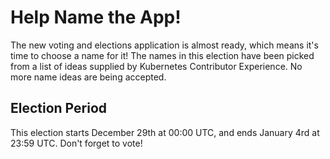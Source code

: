 # Help Name the App!

The new voting and elections application is almost ready, which means it's time to choose a name for it!  The names in this election have been picked from a list of ideas supplied by Kubernetes Contributor Experience.  No more name ideas are being accepted.

## Election Period

This election starts December 29th at 00:00 UTC, and ends January 4rd at 23:59 UTC.  Don't forget to vote!
